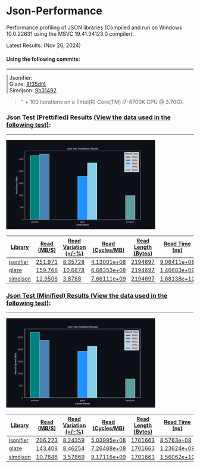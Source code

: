 # Json-Performance
Performance profiling of JSON libraries (Compiled and run on Windows 10.0.22631 using the MSVC 19.41.34123.0 compiler).  

Latest Results: (Nov 26, 2024)
#### Using the following commits:
----
| Jsonifier: [](https://github.com/RealTimeChris/Jsonifier/commit/)  
| Glaze: [8f35df4](https://github.com/stephenberry/glaze/commit/8f35df4)  
| Simdjson: [9b31492](https://github.com/simdjson/simdjson/commit/9b31492)  

 > " + 100 iterations on a (Intel(R) Core(TM) i7-8700K CPU @ 3.70G).


### Json Test (Prettified) Results [(View the data used in the following test)](https://github.com/RealTimeChris/Json-Performance/blob/main/Json/Windows-MSVC/JsonData-Prettified.json):

----
<p align="left"><a href="https://github.com/RealTimeChris/Json-Performance/blob/main/Graphs/Json%20Test%20(Prettified)_Results.png" target="_blank"><img src="https://github.com/RealTimeChris/Json-Performance/blob/main/Graphs/Json%20Test%20(Prettified)_Results.png?raw=true" 
alt="" width="400"/></p>


| Library | Read (MB/S) | Read Variation (+/-%) | Read (Cycles/MB) | Read Length (Bytes) | Read Time (ns) | Read Iteration Count | Write (MB/S) | Write Variation (+/-%) | Write (Cycles/MB) | Write Length (Bytes) | Write Time (ns) | Write Iteration Count |
| ------- | ----------- | --------------------- | -----------------| ------------------- | -------------- | -------------------- | ------------ | ---------------------- | ------------------| -------------------- | ----------------| --------------------- |  
| [jsonifier](https://github.com/realtimechris/jsonifier/commit/) | 251.971 | 8.35728 | 4.13001e+08 | 2194697 | 9.06411e+08 | 100 | 276.555 | 10.91 | 3.87091e+08 | 2194697 | 8.49547e+08 | 100 | 
| [glaze](https://github.com/stephenberry/glaze/commit/8f35df4) | 159.766 | 10.6878 | 6.68353e+08 | 2194697 | 1.46683e+09 | 100 | 245.79 | 8.402 | 4.23596e+08 | 2194697 | 9.29664e+08 | 100 | 
| [simdjson](https://github.com/simdjson/simdjson/commit/9b31492) | 12.9506 | 3.8788 | 7.66111e+09 | 2194697 | 1.68138e+10 | 100 | 

### Json Test (Minified) Results [(View the data used in the following test)](https://github.com/RealTimeChris/Json-Performance/blob/main/Json/Windows-MSVC/JsonData-Minified.json):

----
<p align="left"><a href="https://github.com/RealTimeChris/Json-Performance/blob/main/Graphs/Json%20Test%20(Minified)_Results.png" target="_blank"><img src="https://github.com/RealTimeChris/Json-Performance/blob/main/Graphs/Json%20Test%20(Minified)_Results.png?raw=true" 
alt="" width="400"/></p>


| Library | Read (MB/S) | Read Variation (+/-%) | Read (Cycles/MB) | Read Length (Bytes) | Read Time (ns) | Read Iteration Count | Write (MB/S) | Write Variation (+/-%) | Write (Cycles/MB) | Write Length (Bytes) | Write Time (ns) | Write Iteration Count |
| ------- | ----------- | --------------------- | -----------------| ------------------- | -------------- | -------------------- | ------------ | ---------------------- | ------------------| -------------------- | ----------------| --------------------- |  
| [jsonifier](https://github.com/realtimechris/jsonifier/commit/) | 206.223 | 8.24359 | 5.03995e+08 | 1701663 | 8.5763e+08 | 100 | 230.182 | 9.617 | 4.58396e+08 | 1701663 | 7.80036e+08 | 100 | 
| [glaze](https://github.com/stephenberry/glaze/commit/8f35df4) | 143.408 | 8.46254 | 7.26488e+08 | 1701663 | 1.23624e+09 | 100 | 203.309 | 5.407 | 4.95892e+08 | 1701663 | 8.4384e+08 | 100 | 
| [simdjson](https://github.com/simdjson/simdjson/commit/9b31492) | 10.7846 | 3.57869 | 9.17116e+09 | 1701663 | 1.56062e+10 | 100 | 